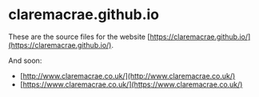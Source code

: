 # claremacrae.github.io

These are the source files for the website [https://claremacrae.github.io/](https://claremacrae.github.io/).

And soon:

* [http://www.claremacrae.co.uk/](http://www.claremacrae.co.uk/)
* [https://www.claremacrae.co.uk/](https://www.claremacrae.co.uk/)
